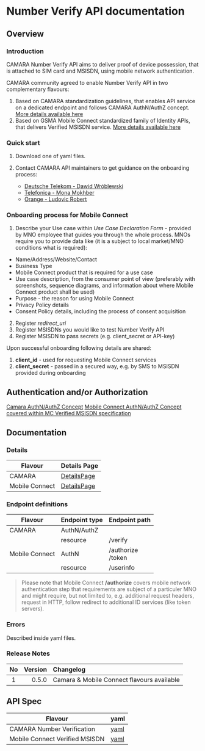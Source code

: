 # Number Verify API documentation

## Overview

### Introduction

CAMARA Number Verify API aims to deliver proof of device possession, that is attached to SIM card and MSISDN, using mobile network authentication.

CAMARA community agreed to enable Number Verify API in two complementary flavours:

1. Based on CAMARA standardization guidelines, that enables API service on a dedicated endpoint and follows CAMARA AuthN/AuthZ concept. [More details available here](#details)
2. Based on GSMA Mobile Connect standardized family of Identity APIs, that delivers Verified MSISDN service. [More details available here](#details)

### Quick start

1. Download one of yaml files.
2. Contact CAMARA API maintainers to get guidance on the onboarding process:

   * [Deutsche Telekom - Dawid Wróblewski](https://github.com/DT-DawidWroblewski)
   * [Telefonica - Mona Mokhber](https://github.com/monamok)
   * [Orange - Ludovic Robert](https://github.com/bigludo7)

### Onboarding process for Mobile Connect

1. Describe your Use case within *Use Case Declaration Form* - provided by MNO employee that guides you through the whole process. MNOs require you to provide data like (it is a subject to local market/MNO conditions what is required):

* Name/Address/Website/Contact
* Business Type
* Mobile Connect product that is required for a use case
* Use case description, from the consumer point of view (preferably with screenshots, sequence diagrams, and information about where Mobile Connect product shall be used)
* Purpose - the reason for using Mobile Connect
* Privacy Policy details
* Consent Policy details, including the process of consent acquisition

2. Register *redirect_uri*
3. Register MSISDNs you would like to test Number Verify API
4. Register MSISDN to pass secrets (e.g. client_secret or API-key)

Upon successful onboarding following details are shared:

1. **client_id** - used for requesting Mobile Connect services
2. **client_secret** - passed in a secured way, e.g. by SMS to MSISDN provided during onboarding

## Authentication and/or Authorization

[Camara AuthN/AuthZ Concept]()
[Mobile Connect AuthN/AuthZ Concept covered within MC Verified MSISDN specification](https://www.gsma.com/identity/wp-content/uploads/2022/12/IDY.54-Mobile-Connect-Verified-MSISDN-Definition-and-Technical-Requirements-1.0.pdf)

## Documentation

### Details

|Flavour|Details Page|
|---|---|
|CAMARA|[DetailsPage](/NumberVerification/code/API_definitions/CAMARA/NUMBER_VERIFICATION_API.md)|
|Mobile Connect|[DetailsPage](/NumberVerification/code/API_definitions/MobileConnect/MC_VERIFIED_MSISDN.md)|

### Endpoint definitions

|Flavour|Endpoint type|Endpoint path|
|---|---|---|
|CAMARA|AuthN/AuthZ||
||resource|/verify|
|Mobile Connect|AuthN|/authorize<br>/token|
||resource|/userinfo|

>Please note that Mobile Connect **/authorize** covers mobile network authentication step that requirements are subject of a particuler MNO and might require, but not limited to, e.g. additional request headers, request in HTTP, follow redirect to additional ID services (like token servers).

### Errors

Described inside yaml files.

### Release Notes

|No|Version|Changelog|
|:---:|---:|:---|
|1|0.5.0|Camara & Mobile Connect flavours available|

## API Spec

|Flavour|yaml|
|---|---|
|CAMARA Number Verification|[yaml](../../code/API_definitions/CAMARA/number_verification.yaml)|
|Mobile Connect Verified MSISDN|[yaml](../../code/API_definitions/MobileConnect/numberVerify.yaml)|
